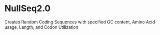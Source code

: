 # NullSeq2.0
Creates Random Coding Sequences with specified GC content, Amino Acid usage, Length, and Codon Utilization
